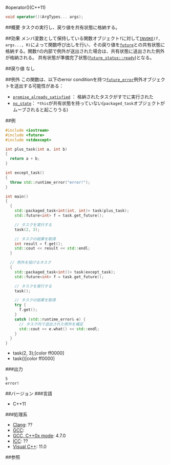 #operator()(C++11)
```cpp
void operator()(ArgTypes... args);
```

##概要
タスクの実行し、戻り値を共有状態に格納する。


##効果
メンバ変数として保持している関数オブジェクト`f`に対して[`INVOKE`](/reference/functional/invoke.md)`(f, args..., R)`によって関数呼び出しを行い、その戻り値を[`future`](../future.md)との共有状態に格納する。関数`f`の内部で例外が送出された場合は、共有状態に送出された例外が格納される。
共有状態が準備完了状態([`future_status::ready`](../future_status.md))となる。


##戻り値
なし


##例外
この関数は、以下のerror conditionを持つ[`future_error`](../future_error.md)例外オブジェクトを送出する可能性がある：
- [`promise_already_satisfied`](../future_errc.md) ： 格納されたタスクがすでに実行された
- [`no_state`](./future_errc.md)： `*this`が共有状態を持っていない(`packaged_task`オブジェクトがムーブされると起こりうる)


##例
```cpp
#include <iostream>
#include <future>
#include <stdexcept>

int plus_task(int a, int b)
{
  return a + b;
}

int except_task()
{
  throw std::runtime_error("error!");
}

int main()
{
  {
    std::packaged_task<int(int, int)> task(plus_task);
    std::future<int> f = task.get_future();

    // タスクを実行する
    task(2, 3);

    // タスクの結果を取得
    int result = f.get();
    std::cout << result << std::endl;
  }

  // 例外を投げるタスク
  {
    std::packaged_task<int()> task(except_task);
    std::future<int> f = task.get_future();

    // タスクを実行する
    task();

    // タスクの結果を取得
    try {
      f.get();
    }
    catch (std::runtime_error& e) {
      // タスク内で送出された例外を補足
      std::cout << e.what() << std::endl;
    }
  }
}
```
* task(2, 3);[color ff0000]
* task()[color ff0000]

###出力
```
5
error!
```

##バージョン
###言語
- C++11

###処理系
- [Clang](/implementation#clang.md): ??
- [GCC](/implementation#gcc.md): 
- [GCC, C++0x mode](/implementation#gcc.md): 4.7.0
- [ICC](/implementation#icc.md): ??
- [Visual C++](/implementation#visual_cpp.md): 11.0


##参照


